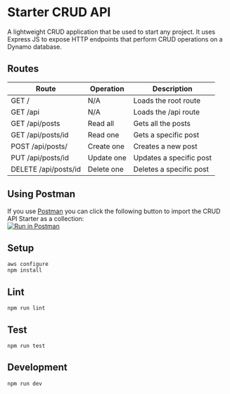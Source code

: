 # Starter CRUD API
A lightweight CRUD application that be used to start any project.  It uses Express JS to expose HTTP endpoints that perform CRUD operations on a Dynamo database.

## Routes
|Route|Operation|Description|
|---|---|---|
|GET /|N/A|Loads the root route|
|GET /api|N/A|Loads the /api route|
|GET /api/posts|Read all|Gets all the posts|
|GET /api/posts/id|Read one|Gets a specific post|
|POST /api/posts/|Create one|Creates a new post|
|PUT /api/posts/id|Update one|Updates a specific post|
|DELETE /api/posts/id|Delete one|Deletes a specific post|


## Using Postman
If you use [Postman](https://www.getpostman.com/) you can click the following button to import the CRUD API Starter as a collection:  
[![Run in Postman](https://run.pstmn.io/button.svg)](https://app.getpostman.com/run-collection/3750251-61450419-140e-4cb2-947f-e77837d4f012-T1LQfQpF)


## Setup

```
aws configure
npm install
```

## Lint

```
npm run lint
```

## Test

```
npm run test
```

## Development

```
npm run dev
```
